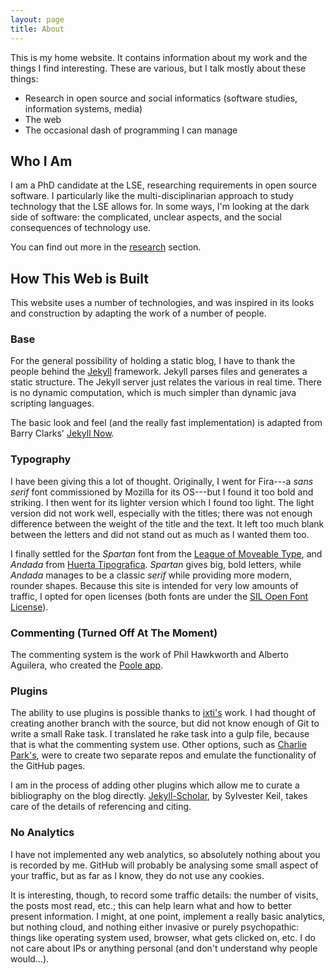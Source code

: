 ```yaml
---
layout: page
title: About
---
```


<!-- # About -->
This is my home website. It contains information about my work and the things I find interesting. These are various, but I talk mostly about these things:

* Research in open source and social informatics (software studies, information systems, media)
* The web
* The occasional dash of programming I can manage

## Who I Am
I am a PhD candidate at the LSE, researching requirements in open source software. I particularly like the multi-disciplinarian approach to study technology that the LSE allows for. In some ways, I'm looking at the dark side of software: the complicated, unclear aspects, and the social consequences of technology use. 

You can find out more in the [research](/research) section. 

## How This Web is Built
This website uses a number of technologies, and was inspired in its looks and construction by adapting the work of a number of people. 

### Base
For the general possibility of holding a static blog, I have to thank the people behind the [Jekyll](http://www.jekyllrb.com) framework. Jekyll parses files and generates a static structure. The Jekyll server just relates the various in real time. There is no dynamic computation, which is much simpler than dynamic java scripting languages. 

The basic look and feel (and the really fast implementation) is adapted from Barry Clarks' [Jekyll Now](http://www.jekyllnow.com). 

### Typography
I have been giving this a lot of thought. Originally, I went for Fira---a _sans serif_ font commissioned by Mozilla for its OS---but I found it too bold and striking. I then went for its lighter version which I found too light. The light version did not work well, especially with the titles; there was not enough difference between the weight of the title and the text. It left too much blank between the letters and did not stand out as much as I wanted them too. 

I finally settled for the _Spartan_ font from the [League of Moveable Type](https://www.theleagueofmoveabletype.com/league-spartan), and _Andada_ from [Huerta Tipografica](http://www.huertatipografica.com/). _Spartan_ gives big, bold letters, while _Andada_ manages to be a classic _serif_ while providing more modern, rounder shapes. Because this site is intended for very low amounts of traffic, I opted for open licenses (both fonts are under the [SIL Open Font License](https://duckduckgo.com/l/?kh=-1&uddg=http%3A%2F%2Fscripts.sil.org%2FOFL)).

### Commenting (Turned Off At The Moment)
The commenting system is the work of Phil Hawkworth and Alberto Aguilera, who created the [Poole app](http://pooleapp.com). 

### Plugins
The ability to use plugins is possible thanks to [ixti's](http://ixti.net/software/2013/01/28/using-jekyll-plugins-on-github-pages.html) work. I had thought of creating another branch with the source, but did not know enough of Git to write a small Rake task. I translated he rake task into a gulp file, because that is what the commenting system use. Other options, such as [Charlie Park's](http://charliepark.org/jekyll-with-plugins/), were to create two separate repos and emulate the functionality of the GitHub pages. 

I am in the process of adding other plugins which allow me to curate a bibliography on the blog directly. [Jekyll-Scholar](https://github.com/inukshuk/jekyll-scholar), by Sylvester Keil, takes care of the details of referencing and citing. 

### No Analytics
I have not implemented any web analytics, so absolutely nothing about you is recorded by me. GitHub will probably be analysing some small aspect of your traffic, but as far as I know, they do not use any cookies. 

It is interesting, though, to record some traffic details: the number of visits, the posts most read, etc.; this can help learn what and how to better present information. I might, at one point, implement a really basic analytics, but nothing cloud, and nothing either invasive or purely psychopathic: things like operating system used, browser, what gets clicked on, etc. I do not care about IPs or anything personal (and don't understand why people would...). 